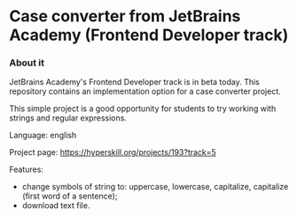 # Case converter from JetBrains Academy (Frontend Developer track)

### About it
JetBrains Academy's Frontend Developer track is in beta today.
This repository contains an implementation option for a case converter project.

This simple project is a good opportunity for students to try working with strings and regular expressions.

Language: english

Project page: https://hyperskill.org/projects/193?track=5

Features: 
* change symbols of string to: uppercase, lowercase, capitalize, capitalize (first word of a sentence);
* download text file.
